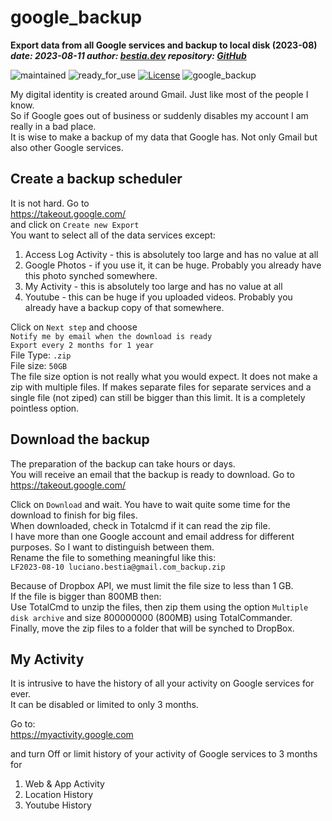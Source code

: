 # google_backup

**Export data from all Google services and backup to local disk (2023-08)**  
***date: 2023-08-11 author: [bestia.dev](https://bestia.dev) repository: [GitHub](https://github.com/bestia-dev/google_backup)***  

 ![maintained](https://img.shields.io/badge/maintained-green)
 ![ready_for_use](https://img.shields.io/badge/ready_for_use-green)
 [![License](https://img.shields.io/badge/license-MIT-blue.svg)](https://github.com/bestia-dev/dropbox_backup_to_external_disk/blob/main/LICENSE)
 ![google_backup](https://bestia.dev/webpage_hit_counter/get_svg_image/1081163093.svg)

My digital identity is created around Gmail. Just like most of the people I know.  
So if Google goes out of business or suddenly disables my account I am really in a bad place.  
It is wise to make a backup of my data that Google has. Not only Gmail but also other Google services.  

## Create a backup scheduler

It is not hard. Go to  
https://takeout.google.com/  
and click on `Create new Export`  
You want to select all of the data services except:

1. Access Log Activity - this is absolutely too large and has no value at all
2. Google Photos - if you use it, it can be huge. Probably you already have this photo synched somewhere.
3. My Activity - this is absolutely too large and has no value at all
4. Youtube - this can be huge if you uploaded videos. Probably you already have a backup copy of that somewhere.

Click on `Next step` and choose  
`Notify me by email when the download is ready`  
`Export every 2 months for 1 year`  
File Type: `.zip`  
File size: `50GB`  
The file size option is not really what you would expect. It does not make a zip with multiple files. If makes separate files for separate services and a single file (not ziped) can still be bigger than this limit. It is a completely pointless option.  

## Download the backup

The preparation of the backup can take hours or days.  
You will receive an email that the backup is ready to download. Go to  
https://takeout.google.com/  

Click on `Download` and wait. You have to wait quite some time for the download to finish for big files.  
When downloaded, check in Totalcmd if it can read the zip file.  
I have more than one Google account and email address for different purposes. So I want to distinguish between them.  
Rename the file to something meaningful like this:  
`LF2023-08-10 luciano.bestia@gmail.com_backup.zip`

Because of Dropbox API, we must limit the file size to less than 1 GB.  
If the file is bigger than 800MB then:  
Use TotalCmd to unzip the files, then zip them using the option `Multiple disk archive` and size 800000000 (800MB) using TotalCommander.  
Finally, move the zip files to a folder that will be synched to DropBox.  

## My Activity

It is intrusive to have the history of all your activity on Google services for ever.  
It can be disabled or limited to only 3 months.  

Go to:  
https://myactivity.google.com

and turn Off or limit history of your activity of Google services to 3 months for

1. Web & App Activity
2. Location History
3. Youtube History

